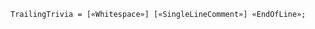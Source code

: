 <!-- This file is generated automatically by infrastructure scripts. Please don't edit by hand. -->

```{ .ebnf .slang-ebnf #TrailingTrivia }
TrailingTrivia = [«Whitespace»] [«SingleLineComment»] «EndOfLine»;
```
